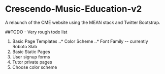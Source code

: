 # Crescendo-Music-Education-v2
A relaunch of the CME website using the MEAN stack and Twitter Bootstrap.

##TODO - Very rough todo list
1. Basic Page Templates
    ..* Color Scheme
    ..* Font Family -- currently Roboto Slab
2. Basic Static Pages
3. User signup forms
4. Tutor private pages
5. Choose color scheme
